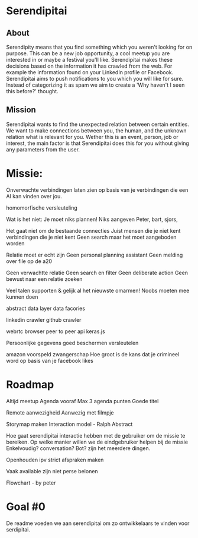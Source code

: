 # Serendipitai

## About
Serendipity means that you find something which you weren't looking for on purpose. This can be a new job opportunity, a cool meetup you are interested in or maybe a festival you'll like. Serendipitai makes these decisions based on the information it has crawled from the web. For example the information found on your LinkedIn profile or Facebook. Serendipitai aims to push notifications to you which you will like for sure. Instead of categorizing it as spam we aim to create a 'Why haven't I seen this before?' thought.

## Mission

Serendipitai wants to find the unexpected relation between certain entities. We want to make connections between you, the human, and the unknown relation what is relevant for you. Wether this is an event, person, job or interest, the main factor is that Serendipitai does this for you without giving any parameters from the user.

# Missie:
Onverwachte verbindingen laten zien op basis van je verbindingen die een AI kan vinden over jou.

homomorfische versleuteling

Wat is het niet:
Je moet niks plannen!
Niks aangeven
Peter, bart, sjors,

Het gaat niet om de bestaande connecties
Juist mensen die je niet kent
verbindingen die je niet kent
Geen search maar het moet aangeboden worden


Relatie moet er echt zijn
Geen personal planning assistant
Geen melding over file op de a20

Geen verwachtte relatie
Geen search en filter
Geen deliberate action
Geen bewust naar een relatie zoeken


Veel talen supporten & gelijk al het nieuwste omarmen!
Noobs moeten mee kunnen doen

abstract data layer
data facories

linkedin crawler
github crawler

webrtc browser peer to peer api
keras.js

Persoonlijke gegevens goed beschermen
versleutelen

amazon voorspeld zwangerschap
Hoe groot is de kans dat je crimineel word op basis van je facebook likes

# Roadmap

Altijd meetup
Agenda vooraf
Max 3 agenda punten
Goede titel

Remote aanwezigheid
Aanwezig met filmpje

Storymap maken
Interaction model - Ralph
Abstract

Hoe gaat serendipitai interactie hebben met de gebruiker om de missie te bereiken.
Op welke manier willen we de eindgebruiker helpen bij de missie
Enkelvoudig? conversation? Bot? zijn het meerdere dingen.

Openhouden ipv strict afspraken maken

Vaak available zijn niet perse belonen

Flowchart - by peter

# Goal #0
De readme voeden we aan serendipitai om zo ontwikkelaars te vinden voor serdipitai.


